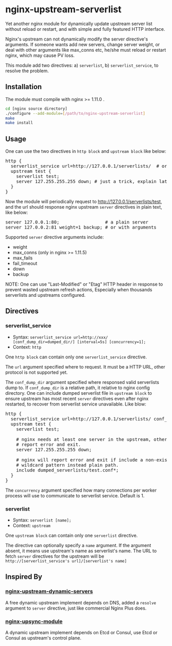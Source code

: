 # nginx-upstream-serverlist

Yet another nginx module for dynamically update upstream server list without
reload or restart, and with simple and fully featured HTTP interface.

Nginx's upstream can not dynamically modify the server directive's arguments. If
someone wants add new servers, change server weight, or deal with other
arguments like max_conns etc, he/she must reload or restart nginx, which may
cause PV loss.

This module add two directives: a) `serverlist`, b) `serverlist_service`, to resolve the problem.

## Installation
The module must compile with nginx >= 1.11.0 .
```sh
cd [nginx source directory]
./configure --add-module=[/path/to/nginx-upstream-serverlist]
make
make install
```

## Usage
One can use the two directives in `http block` and `upstream block` like below:

<pre>
http {
  serverlist_service url=http://127.0.0.1/serverlists/  # or unix socket path.
  upstream test {
    serverlist test;
    server 127.255.255.255 down; # just a trick, explain later.
  }
}
</pre>

Now the module will periodically request to http://127.0.0.1/serverlists/test,
and the url should response nginx upstream `server` directives in plain text,
like below:

<pre>
server 127.0.0.1:80;                 # a plain server
server 127.0.0.2:81 weight=1 backup; # or with arguments
</pre>

Supported `server` directive arguments include:
* weight
* max_conns (only in nginx >= 1.11.5)
* max_fails
* fail_timeout
* down
* backup

NOTE: One can use "Last-Modified" or "Etag" HTTP header in response to prevent
wasted upstream refresh actions, Especially when thousands serverlists and
upstreams configured.

## Directives
### serverlist_service
* Syntax: `serverlist_service url=http://xxx/ [conf_dump_dir=dumped_dir/] [interval=5s] [concurrency=1];`
* Context: `http`

One `http block` can contain only one `serverlist_service` directive.

The `url` argument specified where to request. It must be a HTTP URL, other
protocol is not supported yet.

The `conf_dump_dir` argument specified where responsed valid serverlists dump
to. If `conf_dump_dir` is a relative path, it relative to nginx config
directory. One can include dumped serverlist file in `upstream block` to ensure
upstream has most recent `server` directives even after nginx restarted, to
recover from serverlist service unavailable. Like blow:

<pre>
http {
  serverlist_service url=http://127.0.0.1/serverlists/ conf_dump_dir=dumped_serverlists/
  upstream test {
    serverlist test;

    # nginx needs at least one server in the upstream, otherwise nginx will
    # report error and exit.
    server 127.255.255.255 down;

    # nginx will report error and exit if include a non-existed file. So use
    # wildcard pattern instead plain path.
    include dumped_serverlists/test.conf*;
  }
}
</pre>

The `concurrency` argument specified how many connections per worker process
will use to communicate to serverlist service. Default is 1.

### serverlist
* Syntax: `serverlist [name];`
* Context: `upstream`

One `upstream block` can contain only one `serverlist` directive.

The directive can optionally specify a `name` argument. If the argument absent,
it means use upstream's name as serverlist's name. The URL to fetch `server`
directives for the upstream will be
`http://[serverlist_service's url]/[serverlist's name]`

## Inspired By
### [nginx-upstream-dynamic-servers](https://github.com/GUI/nginx-upstream-dynamic-servers/)
A free dynamic upstream implement depends on DNS, added a `resolve` argument to
`server` directive, just like commercial Nginx Plus does.

### [nginx-upsync-module](https://github.com/weibocom/nginx-upsync-module)
A dynamic upstream implement depends on Etcd or Consul, use Etcd or Consul as
upstream's control plane.
